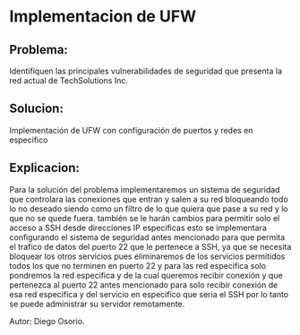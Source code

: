 # Implementacion de UFW

## Problema:
 Identifiquen las principales vulnerabilidades de seguridad que presenta la red
actual de TechSolutions Inc.


## Solucion:
Implementación de UFW con configuración de puertos y redes en especifico 


## Explicacion:
Para la solución del problema implementaremos un sistema de seguridad que controlara las conexiones que entran y salen a su red bloqueando todo lo no deseado siendo como un filtro de lo que quiera que pase a su red y lo que no se quede fuera.
también se le harán cambios para permitir solo el acceso a SSH desde direcciones IP especificas esto se implementara configurando el sistema de seguridad antes mencionado para que permita el trafico de datos del puerto 22 que le pertenece a SSH, ya que se necesita bloquear los otros servicios pues eliminaremos de los servicios permitidos todos los que no terminen en puerto 22 y para las red especifica solo pondremos la red especifica y de la cual queremos recibir conexión y que pertenezca al puerto 22 antes mencionado para solo recibir conexión de esa red especifica y del servicio en especifico que seria el SSH por lo tanto se puede administrar su servidor remotamente.

Autor: Diego Osorio.



